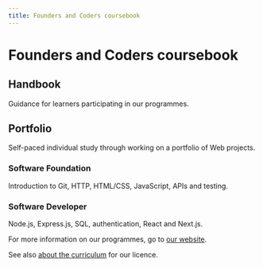 ```yaml
---
title: Founders and Coders coursebook
---
```


# Founders and Coders coursebook

## Handbook
Guidance for learners participating in our programmes.

## Portfolio
Self-paced individual study through working on a portfolio of Web projects. 

### Software Foundation
Introduction to Git, HTTP, HTML/CSS, JavaScript, APIs and testing.

### Software Developer
Node.js, Express.js, SQL, authentication, React and Next.js. 

For more information on our programmes, go to [our website](https://www.foundersandcoders.com/apply/).

See also [about the curriculum](/about/) for our licence.
